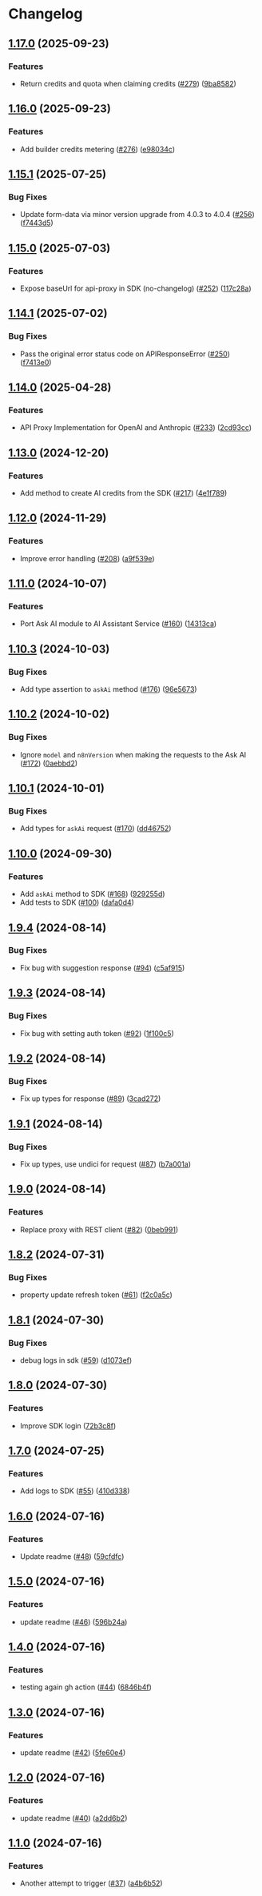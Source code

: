 # Changelog

## [1.17.0](https://github.com/n8n-io/ai-assistant-service/compare/ai-assistant-sdk-v1.16.0...ai-assistant-sdk-v1.17.0) (2025-09-23)


### Features

* Return credits and quota when claiming credits ([#279](https://github.com/n8n-io/ai-assistant-service/issues/279)) ([9ba8582](https://github.com/n8n-io/ai-assistant-service/commit/9ba8582a308b91f96e2a12ceb4272062be82a5ac))

## [1.16.0](https://github.com/n8n-io/ai-assistant-service/compare/ai-assistant-sdk-v1.15.1...ai-assistant-sdk-v1.16.0) (2025-09-23)


### Features

* Add builder credits metering ([#276](https://github.com/n8n-io/ai-assistant-service/issues/276)) ([e98034c](https://github.com/n8n-io/ai-assistant-service/commit/e98034c2608bf3a00594845bbd25d14054789ca7))

## [1.15.1](https://github.com/n8n-io/ai-assistant-service/compare/ai-assistant-sdk-v1.15.0...ai-assistant-sdk-v1.15.1) (2025-07-25)


### Bug Fixes

* Update form-data via minor version upgrade from 4.0.3 to 4.0.4 ([#256](https://github.com/n8n-io/ai-assistant-service/issues/256)) ([f7443d5]([https://github.com/n8n-io/ai-assistant-service/commit/f7443d5e4a86743d697cc94b37fac231e5e883d5](https://github.com/n8n-io/ai-assistant-service/pull/256/commits/4c0f3feb3b5a3c60d83b8de0041eff90f4caa6d8)))

## [1.15.0](https://github.com/n8n-io/ai-assistant-service/compare/ai-assistant-sdk-v1.14.1...ai-assistant-sdk-v1.15.0) (2025-07-03)


### Features

* Expose baseUrl for api-proxy in SDK (no-changelog) ([#252](https://github.com/n8n-io/ai-assistant-service/issues/252)) ([117c28a](https://github.com/n8n-io/ai-assistant-service/commit/117c28a1722544ee89c419707fdce5f28f34b3b7))

## [1.14.1](https://github.com/n8n-io/ai-assistant-service/compare/ai-assistant-sdk-v1.14.0...ai-assistant-sdk-v1.14.1) (2025-07-02)


### Bug Fixes

* Pass the original error status code on APIResponseError ([#250](https://github.com/n8n-io/ai-assistant-service/issues/250)) ([f7413e0](https://github.com/n8n-io/ai-assistant-service/commit/f7413e066fbec21818a7efb4e488814f5d64497c))

## [1.14.0](https://github.com/n8n-io/ai-assistant-service/compare/ai-assistant-sdk-v1.13.0...ai-assistant-sdk-v1.14.0) (2025-04-28)


### Features

* API Proxy Implementation for OpenAI and Anthropic ([#233](https://github.com/n8n-io/ai-assistant-service/issues/233)) ([2cd93cc](https://github.com/n8n-io/ai-assistant-service/commit/2cd93cc9b5e574835adc300615da4c73a53ed733))

## [1.13.0](https://github.com/n8n-io/ai-assistant-service/compare/ai-assistant-sdk-v1.12.0...ai-assistant-sdk-v1.13.0) (2024-12-20)


### Features

* Add method to create AI credits from the SDK ([#217](https://github.com/n8n-io/ai-assistant-service/issues/217)) ([4e1f789](https://github.com/n8n-io/ai-assistant-service/commit/4e1f789bb6441688f3dbb03d64d52461e216fcdb))

## [1.12.0](https://github.com/n8n-io/ai-assistant-service/compare/ai-assistant-sdk-v1.11.0...ai-assistant-sdk-v1.12.0) (2024-11-29)


### Features

* Improve error handling ([#208](https://github.com/n8n-io/ai-assistant-service/issues/208)) ([a9f539e](https://github.com/n8n-io/ai-assistant-service/commit/a9f539e9ef64771ead4434344d927f2ad3e8085d))

## [1.11.0](https://github.com/n8n-io/ai-assistant-service/compare/ai-assistant-sdk-v1.10.3...ai-assistant-sdk-v1.11.0) (2024-10-07)


### Features

* Port Ask AI module to AI Assistant Service ([#160](https://github.com/n8n-io/ai-assistant-service/issues/160)) ([14313ca](https://github.com/n8n-io/ai-assistant-service/commit/14313ca4c939a4aa64926db5c65d6831e4096142))

## [1.10.3](https://github.com/n8n-io/ai-assistant-service/compare/ai-assistant-sdk-v1.10.2...ai-assistant-sdk-v1.10.3) (2024-10-03)


### Bug Fixes

* Add type assertion to `askAi` method ([#176](https://github.com/n8n-io/ai-assistant-service/issues/176)) ([96e5673](https://github.com/n8n-io/ai-assistant-service/commit/96e5673276c06f9a912991276a5f58d161c125e0))

## [1.10.2](https://github.com/n8n-io/ai-assistant-service/compare/ai-assistant-sdk-v1.10.1...ai-assistant-sdk-v1.10.2) (2024-10-02)


### Bug Fixes

* Ignore `model` and `n8nVersion` when making the requests to the Ask AI ([#172](https://github.com/n8n-io/ai-assistant-service/issues/172)) ([0aebbd2](https://github.com/n8n-io/ai-assistant-service/commit/0aebbd24af7fbb502612d992c29606ba1e5e8d2a))

## [1.10.1](https://github.com/n8n-io/ai-assistant-service/compare/ai-assistant-sdk-v1.10.0...ai-assistant-sdk-v1.10.1) (2024-10-01)


### Bug Fixes

* Add types for `askAi` request ([#170](https://github.com/n8n-io/ai-assistant-service/issues/170)) ([dd46752](https://github.com/n8n-io/ai-assistant-service/commit/dd4675275314dc1fe296ebdd3b53bda60a34d016))

## [1.10.0](https://github.com/n8n-io/ai-assistant-service/compare/ai-assistant-sdk-v1.9.4...ai-assistant-sdk-v1.10.0) (2024-09-30)


### Features

* Add `askAi` method to SDK ([#168](https://github.com/n8n-io/ai-assistant-service/issues/168)) ([929255d](https://github.com/n8n-io/ai-assistant-service/commit/929255d521ab84486d9d55307ad8d112155bc6ca))
* Add tests to SDK ([#100](https://github.com/n8n-io/ai-assistant-service/issues/100)) ([dafa0d4](https://github.com/n8n-io/ai-assistant-service/commit/dafa0d45d02a77f30410b69ee756c41ef9ea2e35))

## [1.9.4](https://github.com/n8n-io/ai-assistant-service/compare/ai-assistant-sdk-v1.9.3...ai-assistant-sdk-v1.9.4) (2024-08-14)


### Bug Fixes

* Fix bug with suggestion response ([#94](https://github.com/n8n-io/ai-assistant-service/issues/94)) ([c5af915](https://github.com/n8n-io/ai-assistant-service/commit/c5af91521f4d1710c5091801e01dc6835171eea3))

## [1.9.3](https://github.com/n8n-io/ai-assistant-service/compare/ai-assistant-sdk-v1.9.2...ai-assistant-sdk-v1.9.3) (2024-08-14)


### Bug Fixes

* Fix bug with setting auth token ([#92](https://github.com/n8n-io/ai-assistant-service/issues/92)) ([1f100c5](https://github.com/n8n-io/ai-assistant-service/commit/1f100c5b613e289fdff4ce24b646c65f7ae2a93b))

## [1.9.2](https://github.com/n8n-io/ai-assistant-service/compare/ai-assistant-sdk-v1.9.1...ai-assistant-sdk-v1.9.2) (2024-08-14)


### Bug Fixes

* Fix up types for response ([#89](https://github.com/n8n-io/ai-assistant-service/issues/89)) ([3cad272](https://github.com/n8n-io/ai-assistant-service/commit/3cad272920e16bd27153485be2759fceffcb0273))

## [1.9.1](https://github.com/n8n-io/ai-assistant-service/compare/ai-assistant-sdk-v1.9.0...ai-assistant-sdk-v1.9.1) (2024-08-14)


### Bug Fixes

* Fix up types, use undici for request ([#87](https://github.com/n8n-io/ai-assistant-service/issues/87)) ([b7a001a](https://github.com/n8n-io/ai-assistant-service/commit/b7a001a5738006bdd280140d5cef33eeccdb7175))

## [1.9.0](https://github.com/n8n-io/ai-assistant-service/compare/ai-assistant-sdk-v1.8.2...ai-assistant-sdk-v1.9.0) (2024-08-14)


### Features

* Replace proxy with REST client ([#82](https://github.com/n8n-io/ai-assistant-service/issues/82)) ([0beb991](https://github.com/n8n-io/ai-assistant-service/commit/0beb991f3e476c04c510404ca33036a3d8a6cff1))

## [1.8.2](https://github.com/n8n-io/ai-assistant-service/compare/ai-assistant-sdk-v1.8.1...ai-assistant-sdk-v1.8.2) (2024-07-31)


### Bug Fixes

* property update refresh token ([#61](https://github.com/n8n-io/ai-assistant-service/issues/61)) ([f2c0a5c](https://github.com/n8n-io/ai-assistant-service/commit/f2c0a5c9afbde1248073743f0536c1df8ca0925e))

## [1.8.1](https://github.com/n8n-io/ai-assistant-service/compare/ai-assistant-sdk-v1.8.0...ai-assistant-sdk-v1.8.1) (2024-07-30)


### Bug Fixes

* debug logs in sdk ([#59](https://github.com/n8n-io/ai-assistant-service/issues/59)) ([d1073ef](https://github.com/n8n-io/ai-assistant-service/commit/d1073efb7175d1b9061c275cbf285a3ccdc10ed0))

## [1.8.0](https://github.com/n8n-io/ai-assistant-service/compare/ai-assistant-sdk-v1.7.0...ai-assistant-sdk-v1.8.0) (2024-07-30)


### Features

* Improve SDK login ([72b3c8f](https://github.com/n8n-io/ai-assistant-service/commit/72b3c8f6834ec6868bc9dec83954ab4c3fa1286f))

## [1.7.0](https://github.com/n8n-io/ai-assistant-service/compare/ai-assistant-sdk-v1.6.0...ai-assistant-sdk-v1.7.0) (2024-07-25)


### Features

* Add logs to SDK ([#55](https://github.com/n8n-io/ai-assistant-service/issues/55)) ([410d338](https://github.com/n8n-io/ai-assistant-service/commit/410d3388cc160048b661567188bbc683434ba421))

## [1.6.0](https://github.com/n8n-io/ai-assistant-service/compare/ai-assistant-sdk-v1.5.0...ai-assistant-sdk-v1.6.0) (2024-07-16)


### Features

* Update readme ([#48](https://github.com/n8n-io/ai-assistant-service/issues/48)) ([59cfdfc](https://github.com/n8n-io/ai-assistant-service/commit/59cfdfca1d68fdb4dc30be8a4f33567e855dcbf3))

## [1.5.0](https://github.com/n8n-io/ai-assistant-service/compare/ai-assistant-sdk-v1.4.0...ai-assistant-sdk-v1.5.0) (2024-07-16)


### Features

* update readme ([#46](https://github.com/n8n-io/ai-assistant-service/issues/46)) ([596b24a](https://github.com/n8n-io/ai-assistant-service/commit/596b24a7b4d43171505d2f4c9cf68c8db9a31b4c))

## [1.4.0](https://github.com/n8n-io/ai-assistant-service/compare/ai-assistant-sdk-v1.3.0...ai-assistant-sdk-v1.4.0) (2024-07-16)


### Features

* testing again gh action ([#44](https://github.com/n8n-io/ai-assistant-service/issues/44)) ([6846b4f](https://github.com/n8n-io/ai-assistant-service/commit/6846b4f758547c2d5f414b49f0ac7e43937f65d4))

## [1.3.0](https://github.com/n8n-io/ai-assistant-service/compare/ai-assistant-sdk-v1.2.0...ai-assistant-sdk-v1.3.0) (2024-07-16)


### Features

* update readme ([#42](https://github.com/n8n-io/ai-assistant-service/issues/42)) ([5fe60e4](https://github.com/n8n-io/ai-assistant-service/commit/5fe60e47c5a21b7b93613f47f67479974ccde78b))

## [1.2.0](https://github.com/n8n-io/ai-assistant-service/compare/ai-assistant-sdk-v1.1.0...ai-assistant-sdk-v1.2.0) (2024-07-16)


### Features

* update readme ([#40](https://github.com/n8n-io/ai-assistant-service/issues/40)) ([a2dd6b2](https://github.com/n8n-io/ai-assistant-service/commit/a2dd6b22263e8ec1f774ead9877801df3571f046))

## [1.1.0](https://github.com/n8n-io/ai-assistant-service/compare/ai-assistant-sdk-v1.0.0...ai-assistant-sdk-v1.1.0) (2024-07-16)


### Features

* Another attempt to trigger ([#37](https://github.com/n8n-io/ai-assistant-service/issues/37)) ([a4b6b52](https://github.com/n8n-io/ai-assistant-service/commit/a4b6b52cc83bb12d416c8f0077d893d074b19f75))
